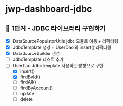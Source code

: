 # jwp-dashboard-jdbc

## 🚀 1단계 - JDBC 라이브러리 구현하기

- [x] DataSourcePopulatorUtils jdbc 모듈로 이동 + 리팩터링
- [x] JdbcTemplate 생성 + UserDao 의 insert() 리팩터링
- [x] DataSourceBuilder 생성
- [ ] JdbcTemplate 테스트 추가
- [ ] UserDao JdbcTemplate 사용하는 방향으로 구현
    - [x] insert()
    - [x] findById()
    - [ ] findAll()
    - [ ] findByAccount()
    - [ ] update
    - [ ] delete
